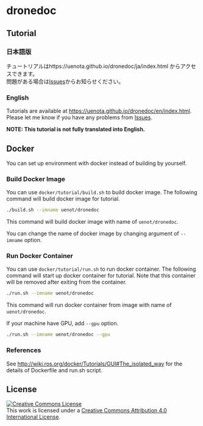 # dronedoc

## Tutorial
### 日本語版
チュートリアルはhttps://uenota.github.io/dronedoc/ja/index.html からアクセスできます。  
問題がある場合は[Issues](https://github.com/uenota/dronedoc/issues)からお知らせください。

### English
Tutorials are available at https://uenota.github.io/dronedoc/en/index.html.  
Please let me know if you have any problems from [Issues](https://github.com/uenota/dronedoc/issues).

**NOTE: This tutorial is not fully translated into English.**

## Docker
You can set up environment with docker instead of building by yourself.

### Build Docker Image
You can use `docker/tutorial/build.sh` to build docker image.
The following command will build docker image for tutorial.

```bash
./build.sh --imname uenot/dronedoc
```

This command will build docker image with name of `uenot/dronedoc`.

You can change the name of docker image by changing argument of `--imname` option. 

### Run Docker Container
You can use `docker/tutorial/run.sh` to run docker container.
The following command will start up docker container for tutorial.
Note that this container will be removed after exiting from the container.

```bash
./run.sh --imname uenot/dronedoc
```

This command will run docker container from image with name of `uenot/dronedoc`.

If your machine have GPU, add `--gpu` option.
```bash
./run.sh --imname uenot/dronedoc --gpu
```

### References
See http://wiki.ros.org/docker/Tutorials/GUI#The_isolated_way for the details of Dockerfile and run.sh script.

## License
<a rel="license" href="http://creativecommons.org/licenses/by/4.0/"><img alt="Creative Commons License" style="border-width:0" src="https://i.creativecommons.org/l/by/4.0/88x31.png" /></a><br />This work is licensed under a <a rel="license" href="http://creativecommons.org/licenses/by/4.0/">Creative Commons Attribution 4.0 International License</a>.
